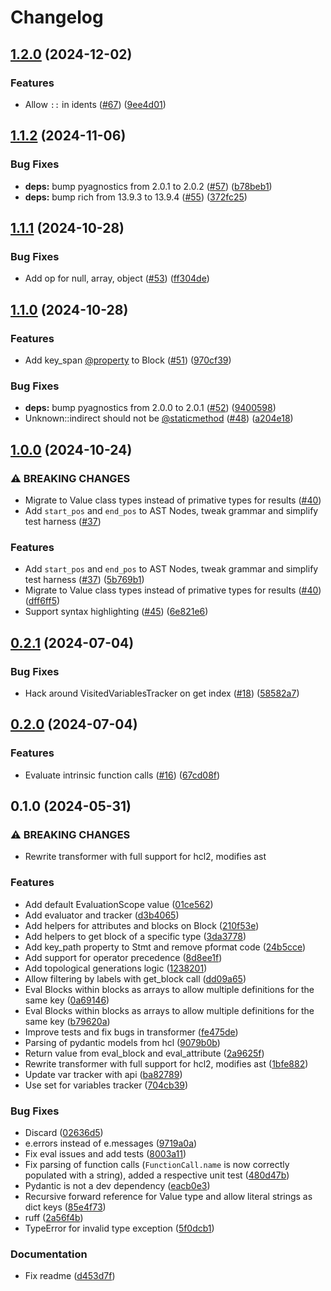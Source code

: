 # Changelog

## [1.2.0](https://github.com/risqcapital/pyhcl2/compare/v1.1.2...v1.2.0) (2024-12-02)


### Features

* Allow `::` in idents ([#67](https://github.com/risqcapital/pyhcl2/issues/67)) ([9ee4d01](https://github.com/risqcapital/pyhcl2/commit/9ee4d017acec8958edddb4666abef05ab2aaec73))

## [1.1.2](https://github.com/risqcapital/pyhcl2/compare/v1.1.1...v1.1.2) (2024-11-06)


### Bug Fixes

* **deps:** bump pyagnostics from 2.0.1 to 2.0.2 ([#57](https://github.com/risqcapital/pyhcl2/issues/57)) ([b78beb1](https://github.com/risqcapital/pyhcl2/commit/b78beb16b70e7a605d15ecd217d797e2a7c7fe6f))
* **deps:** bump rich from 13.9.3 to 13.9.4 ([#55](https://github.com/risqcapital/pyhcl2/issues/55)) ([372fc25](https://github.com/risqcapital/pyhcl2/commit/372fc2519c8e20bfc2ed96381319dfd2e80faeb9))

## [1.1.1](https://github.com/risqcapital/pyhcl2/compare/v1.1.0...v1.1.1) (2024-10-28)


### Bug Fixes

* Add  op for null, array, object ([#53](https://github.com/risqcapital/pyhcl2/issues/53)) ([ff304de](https://github.com/risqcapital/pyhcl2/commit/ff304ded5979307f4328939e249c485aef186052))

## [1.1.0](https://github.com/risqcapital/pyhcl2/compare/v1.0.0...v1.1.0) (2024-10-28)


### Features

* Add key_span [@property](https://github.com/property) to Block ([#51](https://github.com/risqcapital/pyhcl2/issues/51)) ([970cf39](https://github.com/risqcapital/pyhcl2/commit/970cf393dec911f254da48663162f49b181e5b15))


### Bug Fixes

* **deps:** bump pyagnostics from 2.0.0 to 2.0.1 ([#52](https://github.com/risqcapital/pyhcl2/issues/52)) ([9400598](https://github.com/risqcapital/pyhcl2/commit/94005987a9984319db99b11b728e09047aa8331d))
* Unknown::indirect should not be [@staticmethod](https://github.com/staticmethod) ([#48](https://github.com/risqcapital/pyhcl2/issues/48)) ([a204e18](https://github.com/risqcapital/pyhcl2/commit/a204e1890d982b2199cef7967e901d5f8187c714))

## [1.0.0](https://github.com/risqcapital/pyhcl2/compare/v0.2.1...v1.0.0) (2024-10-24)


### ⚠ BREAKING CHANGES

* Migrate to Value class types instead of primative types for results ([#40](https://github.com/risqcapital/pyhcl2/issues/40))
* Add `start_pos` and `end_pos` to AST Nodes, tweak grammar and simplify test harness ([#37](https://github.com/risqcapital/pyhcl2/issues/37))

### Features

* Add `start_pos` and `end_pos` to AST Nodes, tweak grammar and simplify test harness ([#37](https://github.com/risqcapital/pyhcl2/issues/37)) ([5b769b1](https://github.com/risqcapital/pyhcl2/commit/5b769b141e49c2076f400c01e5bf320e563bfc24))
* Migrate to Value class types instead of primative types for results ([#40](https://github.com/risqcapital/pyhcl2/issues/40)) ([dff6ff5](https://github.com/risqcapital/pyhcl2/commit/dff6ff5d444aef08596ceedc8b1a0fd664a9e0f7))
* Support syntax highlighting ([#45](https://github.com/risqcapital/pyhcl2/issues/45)) ([6e821e6](https://github.com/risqcapital/pyhcl2/commit/6e821e6de0de8f66c946232b86c50367791deadd))

## [0.2.1](https://github.com/risqcapital/pyhcl2/compare/v0.2.0...v0.2.1) (2024-07-04)


### Bug Fixes

* Hack around VisitedVariablesTracker on get index ([#18](https://github.com/risqcapital/pyhcl2/issues/18)) ([58582a7](https://github.com/risqcapital/pyhcl2/commit/58582a75d3ffb3d79c97899bdea3914b710ea5a6))

## [0.2.0](https://github.com/risqcapital/pyhcl2/compare/v0.1.0...v0.2.0) (2024-07-04)


### Features

* Evaluate intrinsic function calls ([#16](https://github.com/risqcapital/pyhcl2/issues/16)) ([67cd08f](https://github.com/risqcapital/pyhcl2/commit/67cd08f0a917648ed9faf2f8b3c6f45057b1043a))

## 0.1.0 (2024-05-31)


### ⚠ BREAKING CHANGES

* Rewrite transformer with full support for hcl2, modifies ast

### Features

* Add default EvaluationScope value ([01ce562](https://github.com/risqcapital/pyhcl2/commit/01ce5622a0e5bfd5ce1b5e69f09318a77bd8137a))
* Add evaluator and tracker ([d3b4065](https://github.com/risqcapital/pyhcl2/commit/d3b4065f180cb9293381da459e2a4d2d885a0e23))
* Add helpers for attributes and blocks on Block ([210f53e](https://github.com/risqcapital/pyhcl2/commit/210f53ebae2dd373dfb4184d04df63f596d8f699))
* Add helpers to get block of a specific type ([3da3778](https://github.com/risqcapital/pyhcl2/commit/3da37787b29fa883ee7ea58892b09ba7b326f984))
* Add key_path property to Stmt and remove pformat code ([24b5cce](https://github.com/risqcapital/pyhcl2/commit/24b5cce12d666e30811a60499f1187de9b0ea3e2))
* Add support for operator precedence ([8d8ee1f](https://github.com/risqcapital/pyhcl2/commit/8d8ee1f589406910f95a1e9a226008ee4018f909))
* Add topological generations logic ([1238201](https://github.com/risqcapital/pyhcl2/commit/123820114aab7877c8fb3a5ba2295c1a5b6d19a3))
* Allow filtering by labels with get_block call ([dd09a65](https://github.com/risqcapital/pyhcl2/commit/dd09a65628620e89be25d81d655366e863221b0f))
* Eval Blocks within blocks as arrays to allow multiple definitions for the same key ([0a69146](https://github.com/risqcapital/pyhcl2/commit/0a69146068b520952e68ecb6c191dfc49489e039))
* Eval Blocks within blocks as arrays to allow multiple definitions for the same key ([b79620a](https://github.com/risqcapital/pyhcl2/commit/b79620a9e037e0ed34eb32d2b9bd57bd72a9852d))
* Improve tests and fix bugs in transformer ([fe475de](https://github.com/risqcapital/pyhcl2/commit/fe475de1b5aab0777420e3221c47d110fd251d03))
* Parsing of pydantic models from hcl ([9079b0b](https://github.com/risqcapital/pyhcl2/commit/9079b0be9a65098f7cba02b33e36573608cf3dda))
* Return value from eval_block and eval_attribute ([2a9625f](https://github.com/risqcapital/pyhcl2/commit/2a9625f8a55ef6666790988942b928358b89eb0d))
* Rewrite transformer with full support for hcl2, modifies ast ([1bfe882](https://github.com/risqcapital/pyhcl2/commit/1bfe882578193887b8651f887a02e84670320eb9))
* Update var tracker with api ([ba82789](https://github.com/risqcapital/pyhcl2/commit/ba8278937b295ade0a407c8316c15dc62def5647))
* Use set for variables tracker ([704cb39](https://github.com/risqcapital/pyhcl2/commit/704cb39eb4a5168117954afeae12d1ee61c88712))


### Bug Fixes

* Discard ([02636d5](https://github.com/risqcapital/pyhcl2/commit/02636d5c33694ed81c71a611a513ad69f9c3bca5))
* e.errors instead of e.messages ([9719a0a](https://github.com/risqcapital/pyhcl2/commit/9719a0a97985a3403d80d2c7c4bf0c3628e4e987))
* Fix eval issues and add tests ([8003a11](https://github.com/risqcapital/pyhcl2/commit/8003a119b6cdc1cc5b7057dd9d4c0d2c0bb23087))
* Fix parsing of function calls (`FunctionCall.name` is now correctly populated with a string), added a respective unit test ([480d47b](https://github.com/risqcapital/pyhcl2/commit/480d47bdbe774d4b9063b9c2a06f38ad1848e25e))
* Pydantic is not a dev dependency ([eacb0e3](https://github.com/risqcapital/pyhcl2/commit/eacb0e37d6168b3538b50783b42a3e1b238e9905))
* Recursive forward reference for Value type and allow literal strings as dict keys ([85e4f73](https://github.com/risqcapital/pyhcl2/commit/85e4f7355d61a111b40641321ab0e4f7d3162ae3))
* ruff ([2a56f4b](https://github.com/risqcapital/pyhcl2/commit/2a56f4b7bbc1198e5691d8a3881b2abb1ad2f07a))
* TypeError for invalid type exception ([5f0dcb1](https://github.com/risqcapital/pyhcl2/commit/5f0dcb15923d6e327cbb5d89d4b7aa76c25e0b3c))


### Documentation

* Fix readme ([d453d7f](https://github.com/risqcapital/pyhcl2/commit/d453d7f879ef8427d73b64628de64e114b947b8b))
